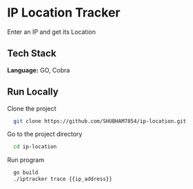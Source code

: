 
# IP Location Tracker

Enter an IP and get its Location


## Tech Stack

**Language:** GO, Cobra



## Run Locally

Clone the project

```bash
  git clone https://github.com/SHUBHAM7854/ip-location.git
```

Go to the project directory

```bash
  cd ip-location
```

Run program

```bash
  go build
  ./iptracker trace {{ip_address}}
```

